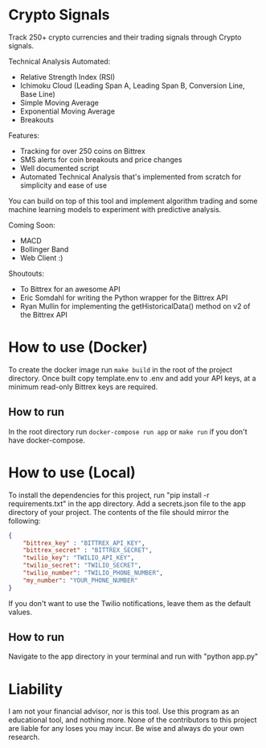 # Crypto Signals

Track 250+ crypto currencies and their trading signals through Crypto signals.

Technical Analysis Automated:
* Relative Strength Index (RSI)
* Ichimoku Cloud (Leading Span A, Leading Span B, Conversion Line, Base Line)
* Simple Moving Average
* Exponential Moving Average
* Breakouts

Features:
* Tracking for over 250 coins on Bittrex
* SMS alerts for coin breakouts and price changes
* Well documented script
* Automated Technical Analysis that's implemented from scratch for simplicity and ease of use

You can build on top of this tool and implement algorithm trading and some machine learning models to experiment with predictive analysis.

Coming Soon:
* MACD
* Bollinger Band
* Web Client :)


Shoutouts:
* To Bittrex for an awesome API
* Eric Somdahl for writing the Python wrapper for the Bittrex API
* Ryan Mullin for implementing the getHistoricalData() method on v2 of the Bittrex API

# How to use (Docker)
To create the docker image run `make build` in the root of the project directory.
Once built copy template.env to .env and add your API keys, at a minimum read-only Bittrex keys are required.

## How to run
In the root directory run `docker-compose run app` or `make run` if you don't have docker-compose.

# How to use (Local)
To install the dependencies for this project, run "pip install -r requirements.txt" in the app directory.
Add a secrets.json file to the app directory of your project.
The contents of the file should mirror the following:

```json
{
    "bittrex_key" : "BITTREX_API_KEY",
    "bittrex_secret" : "BITTREX_SECRET",
    "twilio_key": "TWILIO_API_KEY",
    "twilio_secret": "TWILIO_SECRET",
    "twilio_number": "TWILIO_PHONE_NUMBER",
    "my_number": "YOUR_PHONE_NUMBER"
}
```

If you don't want to use the Twilio notifications, leave them as the default values.

## How to run
Navigate to the app directory in your terminal and run with "python app.py"

# Liability
I am not your financial advisor, nor is this tool. Use this program as an educational tool, and nothing more. None of the contributors to this project are liable for any loses you may incur. Be wise and always do your own research.

